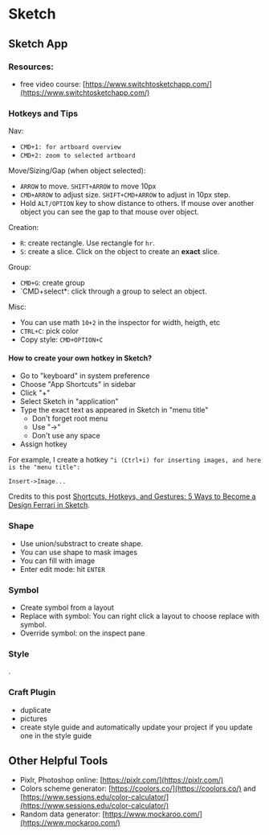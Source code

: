 # Sketch

## Sketch App

### Resources:

* free video course: [https://www.switchtosketchapp.com/](https://www.switchtosketchapp.com/)

### Hotkeys and Tips

Nav:

* `CMD+1: for artboard overview`
* `CMD+2: zoom to selected artboard`

Move/Sizing/Gap \(when object selected\):

* `ARROW` to move. `SHIFT+ARROW` to move 10px
* `CMD+ARROW` to adjust size. `SHIFT+CMD+ARROW` to adjust in 10px step.
* Hold `ALT/OPTION` key to show distance to others. If mouse over another object you can see the gap to that mouse over object.

Creation:

* `R`: create rectangle. Use rectangle for `hr`.
* `S`: create a slice. Click on the object to create an **exact** slice.

Group:

* `CMD+G`: create group
* \`CMD+select\*: click through a group to select an object.

Misc:

* You can use math `10+2` in the inspector for width, heigth, etc
* `CTRL+C`: pick color
* Copy style: `CMD+OPTION+C`

#### How to create your own hotkey in Sketch?

* Go to "keyboard" in system preference
* Choose "App Shortcuts" in sidebar
* Click "+"
* Select Sketch in "application"
* Type the exact text as appeared in Sketch in "menu title"
  * Don't forget root menu
  * Use "-&gt;"
  * Don't use any space
* Assign hotkey

For example, I create a hotkey `^i (Ctrl+i) for inserting images, and here is the "menu title":`

`Insert->Image...`

Credits to this post [Shortcuts, Hotkeys, and Gestures: 5 Ways to Become a Design Ferrari in Sketch](https://medium.com/ux-power-tools/shortcuts-hotkeys-and-gestures-5-ways-to-become-a-design-ferrari-in-sketch-or-blazingly-fast-in-389929e89115#.u7ttq71tc).

### Shape

* Use union/substract to create shape.
* You can use shape to mask images
* You can fill with image
* Enter edit mode: hit `ENTER`

### Symbol

* Create symbol from a layout
* Replace with symbol: You can right click a layout to choose replace with symbol.
* Override symbol: on the inspect pane

### Style

.

### Craft Plugin

* duplicate
* pictures
* create style guide and automatically update your project if you update one in the style guide

## Other Helpful Tools

* Pixlr, Photoshop online: [https://pixlr.com/](https://pixlr.com/)
* Colors scheme generator: [https://coolors.co/](https://coolors.co/) and [https://www.sessions.edu/color-calculator/](https://www.sessions.edu/color-calculator/)
* Random data generator: [https://www.mockaroo.com/](https://www.mockaroo.com/)

